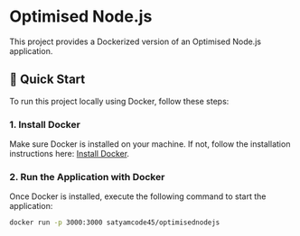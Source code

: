 # Optimised Node.js

This project provides a Dockerized version of an Optimised Node.js application.

## 🚀 **Quick Start**

To run this project locally using Docker, follow these steps:

### 1. **Install Docker**

Make sure Docker is installed on your machine. If not, follow the installation instructions here: [Install Docker](https://docs.docker.com/get-docker/).

### 2. **Run the Application with Docker**

Once Docker is installed, execute the following command to start the application:

```bash
docker run -p 3000:3000 satyamcode45/optimisednodejs
